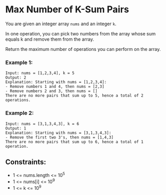 # Max Number of K-Sum Pairs
You are given an integer array `nums` and an integer `k`.

In one operation, you can pick two numbers from the array whose sum equals k and remove them from the array.

Return the maximum number of operations you can perform on the array.

### Example 1:
    Input: nums = [1,2,3,4], k = 5
    Output: 2
    Explanation: Starting with nums = [1,2,3,4]:
    - Remove numbers 1 and 4, then nums = [2,3]
    - Remove numbers 2 and 3, then nums = []
    There are no more pairs that sum up to 5, hence a total of 2 operations.

### Example 2:
    Input: nums = [3,1,3,4,3], k = 6
    Output: 1
    Explanation: Starting with nums = [3,1,3,4,3]:
    - Remove the first two 3's, then nums = [1,4,3]
    There are no more pairs that sum up to 6, hence a total of 1 operation.

## Constraints:
  * 1 <= nums.length <= 10<sup>5</sup>
  * 1 <= nums[i] <= 10<sup>9</sup>
  * 1 <= k <= 10<sup>9</sup>

